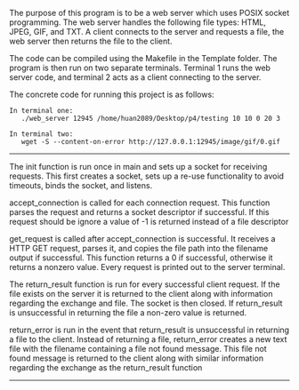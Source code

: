 The purpose of this program is to be a web server which uses POSIX socket programming. The web server handles the following file types: HTML, JPEG, GIF, and TXT. A client connects to the server and requests a file, the web server then returns the file to the client.

The code can be compiled using the Makefile in the Template folder. The program is then run on two separate terminals. Terminal 1 runs the web server code, and terminal 2 acts as a client connecting to the server.

The concrete code for running this project is as follows:
```
In terminal one:
   ./web_server 12945 /home/huan2089/Desktop/p4/testing 10 10 0 20 3
```
```
In terminal two:
   wget -S --content-on-error http://127.0.0.1:12945/image/gif/0.gif
```
---------------------------------------------------------------------------------------------
The init function is run once in main and sets up a socket for receiving requests. This first creates a socket, sets up a re-use functionality to avoid timeouts, binds the socket, and listens.


accept_connection is called for each connection request. This function parses the request and returns a socket descriptor if successful. If this request should be ignore a value of -1 is returned instead of a file descriptor


get_request is called after accept_connection is successful. It receives a HTTP GET request, parses it, and copies the file path into the filename output if successful. This function returns a 0 if successful, otherwise it returns a nonzero value. Every request is printed out to the server terminal.


The return_result function is run for every successful client request. If the file exists on the server it is returned to the client along with information regarding the exchange and file. The socket is then closed. If return_result is unsuccessful in returning the file a non-zero value is returned.


return_error is run in the event that return_result is unsuccessful in returning a file to the client. Instead of returning a file, return_error creates a new text file with the filename containing a file not found message. This file not found message is returned to the client along with similar information regarding the exchange as the return_result function


---------------------------------------------------------------------------------------------
